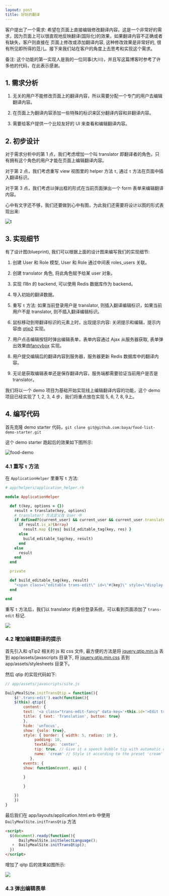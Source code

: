 ```yaml
---
layout: post
title: 好玩的翻译
---
```


客户提出了一个需求: 希望在页面上直接编辑修改翻译内容。这是一个非常好的需求，因为页面上可以很直观地反映翻译(国际化)的效果，如果翻译内容不正确或者有缺失，客户则直接在
页面上修改或添加翻译内容, 这种修改效果是非常好的, 很有所见即所得的范儿。接下来我们站在客户的角度上去思考和实现这个需求。

备注: 这个功能的第一实现人是我的一位同事(大川)，并且写这篇博客时参考了许多他的代码，在此表示感谢。

## 1. 需求分析

1. 无关的用户不能修改页面上的翻译内容，所以需要分配一个专门的用户去编辑翻译内容。

2. 在页面上为翻译内容添加一些特殊的标识来区分翻译内容和非翻译内容。

3. 需要给客户提供一个比较友好的 UI 来查看和编辑翻译内容。


## 2. 初步设计

对于需求分析中的第 1 点，我们考虑增加一个叫 translator 即翻译者的角色，只有拥有这个角色的用户才能在页面上编辑翻译内容。

对于第 2 点，我们考虑重写 view 视图里的 helper 方法 `t`, 通过 `t` 方法在页面中插入翻译标识。

对于第 3 点，我们考虑以弹出框的形式在当前页面弹出一个 form 表单来编辑翻译内容。


心中有文字还不够，我们还要做到心中有图，为此我们还需要将设计以图的形式表现出来:

![t](/images/Snip20160403_40.png)


## 3. 实现细节

有了设计图(blueprint), 我们可以根据上面的设计图来编写我们的实现细节:

1. 创建 User 和 Role 模型, User 和 Role 通过中间表 roles_users 关联。

2. 创建 translator 角色, 将此角色赋予给某 user 对象。

3. 实现 I18n 的 backend, 可以使用 Redis 数据库作为 backend。

4. 导入初始的翻译数据。

5. 重写 `t` 方法: 如果当前登录用户是 translator, 则插入翻译编辑标识，如果当前用户不是 translator, 则不插入翻译编辑标识。

6. 鼠标移动到带翻译标识的元素上时，出现提示内容: 关闭提示和编辑，提示内容由 [qtip2](http://qtip2.com//) 实现。

7. 用户点击编辑按钮时弹出编辑表单，表单内容通过 Ajax 从服务器获取, 表单弹出效果由[fancybox](http://fancybox.net/) 实现。

8. 用户提交编辑后的翻译内容到服务器，服务器更新 Redis 数据库中的翻译内容。

9. 无论是获取编辑表单还是保存翻译内容，服务端都需要验证当前用户是否是 translator。 

我们将以一个 demo 项目为基础开始实现线上编辑翻译内容的功能，这个 demo 项目已经实现了 1, 2, 3, 4 步，我们将重点放在实现 5, 6, 7, 8, 9上。

## 4. 编写代码

首先克隆 demo starter 代码，`git clone git@github.com:baya/food-list-demo-starter.git`

这个 demo starter 跑起后的效果如下图所示:

![food-demo](/images/food-demo.gif)


### 4.1 重写 `t` 方法

在 `ApplicationHelper` 里重写 `t` 方法:

```ruby
# app/helpers/application_helper.rb

module ApplicationHelper

  def t(key, options = {})
    result = translate(key, options)
	# translator? 方法定义在 User 中
    if defined?(current_user) && current_user && current_user.translator?
      if result.is_a?(Array)
        result.map {|res| build_editable_tag(key, res) }
      else
        build_editable_tag(key, result)
      end
    else
      result
    end
  end

  private

  def build_editable_tag(key, result)
    "<span class=\"editable trans-edit\" id=\"#{key}\" style=\"display:inline;\">#{result}</span>".html_safe
  end

end

```

重写 `t` 方法后，我们以 translator 的身份登录系统，可以看到页面添加了 `trans-edit` 标记.

![](/images/Snip20160415_3.png)

### 4.2 增加编辑翻译的提示

首先引入和 qTip2 相关的 js 和 css 文件, 最方便的方法是将 [jquery.qtip.min.js](http://cdn.jsdelivr.net/qtip2/2.2.1/jquery.qtip.min.js) 丢到 app/assets/javascripts 目录下,
将 [jquery.qtip.min.css](http://cdn.jsdelivr.net/qtip2/2.2.1/jquery.qtip.min.css) 丢到 app/assets/stylesheets 目录下。

然后 qtip 的实现代码如下:

```js
// app/assets/javascripts/site.js

DailyMealSite.initTransQtip = function(){
    $('.trans-edit').each(function(){
	$(this).qtip({
	    content: {
		text: '<a class="trans-edit-fancy" data-key='+this.id+'>Edit translation!</a>',
		title: { text: 'Translation', button: true}
	    },
	    hide: 'unfocus',
	    show: {solo: true},
	    style: { border: { width: 5, radius: 10 },
		     padding: 10, 
		     textAlign: 'center',
		     tip: true, // Give it a speech bubble tip with automatic corner detection
		     name: 'cream' // Style it according to the preset 'cream' style
		   },
	    events: {
		show: function(event, api) {
		    
		}

	    }

	})
    })
}
```

最后我们在 app/layouts/application.html.erb 中使用 `DailyMealSite.initTransQtip` 方法

```html
<script>
  $(document).ready(function(){
      DailyMealSite.initSelectLanguage();
   +  DailyMealSite.initTransQtip();
  })
</script>

```

增加了 qitp 后的效果如图所示:

![](/images/Snip20160415_5.png)


### 4.3 弹出编辑表单

